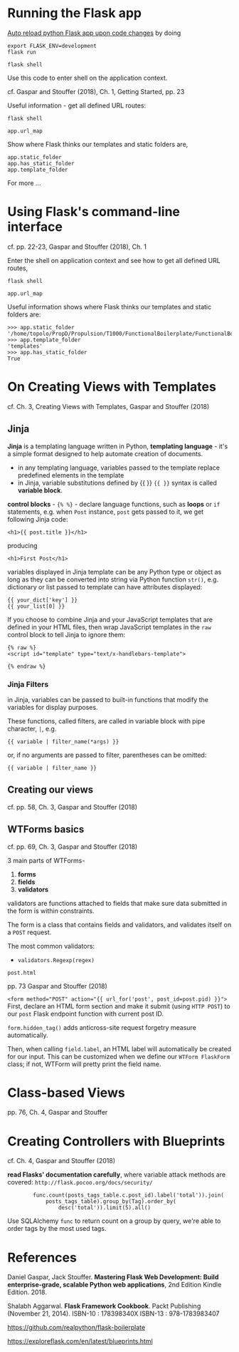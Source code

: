 # Running the Flask app

[Auto reload python Flask app upon code changes](https://stackoverflow.com/questions/16344756/auto-reloading-python-flask-app-upon-code-changes) by doing

```
export FLASK_ENV=development
flask run
```

```
flask shell
```
Use this code to enter shell on the application context.

cf. Gaspar and Stouffer (2018), Ch. 1, Getting Started, pp. 23

Useful information - get all defined URL routes:
```
flask shell

app.url_map
```

Show where Flask thinks our templates and static folders are,
```
app.static_folder
app.has_static_folder
app.template_folder

```

For more ...

# Using Flask's command-line interface

cf. pp. 22-23, Gaspar and Stouffer (2018), Ch. 1

Enter the shell on application context and see how to get all defined URL routes,

```
flask shell

app.url_map
```

Useful information shows where Flask thinks our templates and static folders are:
```
>>> app.static_folder
'/home/topolo/PropD/Propulsion/T1000/FunctionalBoilerplate/FunctionalBoilerplate/static'
>>> app.template_folder
'templates'
>>> app.has_static_folder
True
```


# On Creating Views with Templates

cf. Ch. 3, Creating Views with Templates, Gaspar and Stouffer (2018)

## Jinja

**Jinja** is a templating language written in Python, 
**templating language** - it's a simple format designed to help automate creation of documents.
  - in any templating language, variables passed to the template replace predefined elements in the template
  - in Jinja, variable substitutions defined by {{ }}
`{{ }}` syntax is called **variable block**.

**control blocks** - `{% %}` - declare language functions, such as **loops** or `if` statements,
e.g. when `Post` instance, `post` gets passed to it, we get following Jinja code:

```
<h1>{{ post.title }}</h1>
```

producing

```
<h1>First Post</h1>
```

variables displayed in Jinja template can be any Python type or object as long as they can be converted into string via Python function `str()`, 
e.g. dictionary or list passed to template can have attributes displayed:

```
{{ your_dict['key'] }}
{{ your_list[0] }}
```

If you choose to combine Jinja and your JavaScript templates that are defined in your HTML files, then wrap JavaScript templates in the `raw` control block to tell Jinja to ignore them:

```
{% raw %}
<script id="template" type="text/x-handlebars-template">

{% endraw %}
```

### Jinja Filters

in Jinja, variables can be passed to built-in functions that modify the variables for display purposes.

These functions, called filters, are called in variable block with pipe character, `|`, e.g.

```
{{ variable | filter_name(*args) }}
```
or, if no arguments are passed to filter, parentheses can be omitted:
```
{{ variable | filter_name }}
```

## Creating our views

cf. pp. 58, Ch. 3, Gaspar and Stouffer (2018)

## WTForms basics

cf. pp. 69, Ch. 3, Gaspar and Stouffer (2018)

3 main parts of WTForms-
1. **forms**
2. **fields**
3. **validators**

validators are functions attached to fields that make sure data submitted in the form is within constraints.

The form is a class that contains fields and validators, and validates itself on a `POST` request.

The most common validators:
* `validators.Regexp(regex)`


`post.html`

pp. 73 Gaspar and Stouffer (2018)

`<form method="POST" action="{{ url_for('post', post_id=post.pid) }}">`
First, declare an HTML form section and make it submit (using `HTTP POST`) to our `post` Flask endpoint function with current post ID.

`form.hidden_tag()` adds anticross-site request forgetry measure automatically.


Then, when calling `field.label`, an HTML label will automatically be created for our input. This can be customized when we define our `WTForm FlaskForm` class; if not, WTForm will pretty print the field name.

# Class-based Views

pp. 76, Ch. 4, Gaspar and Stouffer




# Creating Controllers with Blueprints

cf. Ch. 4, Gaspar and Stouffer (2018)

**read Flasks' documentation carefully**, where variable attack methods are covered: `http:/​/flask.​pocoo.​org/docs/security/​`

```
        func.count(posts_tags_table.c.post_id).label('total')).join(
            posts_tags_table).group_by(Tag).order_by(
                desc('total')).limit(5).all()
```
Use SQLAlchemy `func` to return count on a group by query, we're able to order tags by the most used tags.



# References

Daniel Gaspar, Jack Stouffer. **Mastering Flask Web Development: Build enterprise-grade, scalable Python web applications**, 2nd Edition Kindle Edition. 2018.


Shalabh Aggarwal. **Flask Framework Cookbook**. Packt Publishing (November 21, 2014). ISBN-10 : 178398340X
ISBN-13 : 978-1783983407 


https://github.com/realpython/flask-boilerplate

https://exploreflask.com/en/latest/blueprints.html

